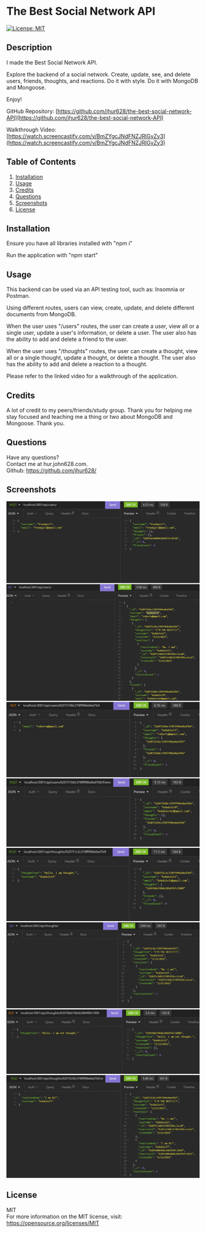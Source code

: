 # The Best Social Network API

[![License: MIT](https://img.shields.io/badge/License-MIT-yellow.svg)](https://opensource.org/licenses/MIT)

## Description
I made the Best Social Network API.

Explore the backend of a social network. Create, update, see, and delete users, friends, thoughts, and reactions. Do it with style. Do it with MongoDB and Mongoose.

Enjoy!

GitHub Repository: [https://github.com/jhur628/the-best-social-network-API](https://github.com/jhur628/the-best-social-network-API)

Walkthrough Video: [https://watch.screencastify.com/v/BmZYgcJNdFNZJRlGvZy3](https://watch.screencastify.com/v/BmZYgcJNdFNZJRlGvZy3)

## Table of Contents
1. [Installation](#Installation)
2. [Usage](#Usage)
3. [Credits](#Credits)
4. [Questions](#Questions)
5. [Screenshots](#Screenshots)
6. [License](#License)

## Installation
Ensure you have all libraries installed with "npm i"

Run the application with "npm start"

## Usage
This backend can be used via an API testing tool, such as: Insomnia or Postman.

Using different routes, users can view, create, update, and delete different documents from MongoDB.

When the user uses "/users" routes, the user can create a user, view all or a single user, update a user's information, or delete a user. The user also has the ability to add and delete a friend to the user.

When the user uses "/thoughts" routes, the user can create a thought, view all or a single thought, update a thought, or delete a thought. The user also has the ability to add and delete a reaction to a thought.

Please refer to the linked video for a walkthrough of the application.

## Credits
A lot of credit to my peers/friends/study group. Thank you for helping me stay focused and teaching me a thing or two about MongoDB and Mongoose. Thank you.

## Questions
Have any questions? <br/>
Contact me at hur.john628.com. <br/>
Github: https://github.com/jhur628/ <br/>

## Screenshots
![The Best Social Network API POST User](./assets/post-user.jpg)
![The Best Social Network API GET Users](./assets/get-users.jpg)
![The Best Social Network API PUT User](./assets/put-user.jpg)
![The Best Social Network API POST Friend](./assets/post-friend.jpg)
![The Best Social Network API POST Thought](./assets/post-thought.jpg)
![The Best Social Network API GET Thoughts](./assets/get-thoughts.jpg)
![The Best Social Network API PUT Thought](./assets/put-thought.jpg)
![The Best Social Network API POST Reaction](./assets/post-reaction.jpg)

## License
MIT <br/> For more information on the MIT license, visit: https://opensource.org/licenses/MIT